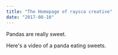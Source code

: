 ```yaml
---
title: "The Homepage of raysca creative"
date: "2017-08-10"
---
```


Pandas are really sweet.

Here's a video of a panda eating sweets.
